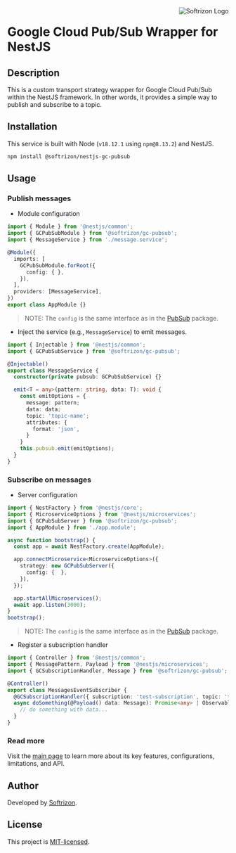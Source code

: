 <img src="https://i.ibb.co/rxN33YX/poweredbysoftrizon.png" alt="Softrizon Logo" title="Softfrizon" align="right"/>

# Google Cloud Pub/Sub Wrapper for NestJS


## Description

This is a custom transport strategy wrapper for Google Cloud Pub/Sub within the
NestJS framework. In other words, it provides a simple way to publish and
subscribe to a topic.

## Installation

This service is built with Node (`v18.12.1` using `npm@8.13.2`) and NestJS.

```bash
npm install @softrizon/nestjs-gc-pubsub
```

## Usage

### Publish messages

- Module configuration

```ts
import { Module } from '@nestjs/common';
import { GCPubSubModule } from '@softrizon/gc-pubsub';
import { MessageService } from './message.service';

@Module({
  imports: [
    GCPubSubModule.forRoot({
      config: { },
    }),
  ],
  providers: [MessageService],
})
export class AppModule {}

```

> NOTE: The `config` is the same interface as in the [PubSub][googleapis-url] package.



- Inject the service (e.g., `MessageService`) to emit messages.

```ts
import { Injectable } from '@nestjs/common';
import { GCPubSubService } from '@softrizon/gc-pubsub';

@Injectable()
export class MessageService {
  constructor(private pubsub: GCPubSubService) {}

  emit<T = any>(pattern: string, data: T): void {
    const emitOptions = {
      message: pattern;
      data: data;
      topic: 'topic-name';
      attributes: {
        format: 'json',
      }
    }
    this.pubsub.emit(emitOptions);
  }
}
```



### Subscribe on messages

- Server configuration

```ts
import { NestFactory } from '@nestjs/core';
import { MicroserviceOptions } from '@nestjs/microservices';
import { GCPubSubServer } from '@softrizon/gc-pubsub';
import { AppModule } from './app.module';

async function bootstrap() {
  const app = await NestFactory.create(AppModule);

  app.connectMicroservice<MicroserviceOptions>({
    strategy: new GCPubSubServer({
      config: {  },
    }),
  });

  app.startAllMicroservices();
  await app.listen(3000);
}
bootstrap();
```

>
> NOTE: The `config` is the same interface as in the [PubSub][googleapis-url] package.
>

- Register a subscription handler

```ts
import { Controller } from '@nestjs/common';
import { MessagePattern, Payload } from '@nestjs/microservices';
import { GCSubscriptionHandler, Message } from '@softrizon/gc-pubsub';

@Controller()
export class MessagesEventSubscriber {
  @GCSubscriptionHandler({ subscription: 'test-subscription', topic: 'test-topic' })
  async doSomething(@Payload() data: Message): Promise<any> | Observable<any> | any {
    // do something with data...
  }
}
```


### Read more

Visit the [main page][googleapis-url] to learn more about its key features,
configurations, limitations, and API.

## Author

Developed by [Softrizon](https://github.com/softrizon).

## License

This project is [MIT-licensed](LICENSE).

[googleapis-url]: https://github.com/googleapis/nodejs-pubsub